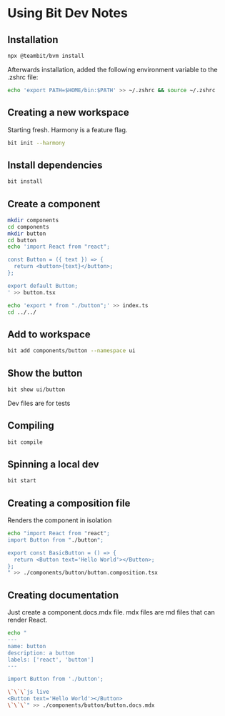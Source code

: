 # Using Bit Dev Notes

## Installation

```sh
npx @teambit/bvm install
```

Afterwards installation, added the following environment variable to the .zshrc file:

```sh
echo 'export PATH=$HOME/bin:$PATH' >> ~/.zshrc && source ~/.zshrc
```

## Creating a new workspace

Starting fresh. Harmony is a feature flag.

```sh
bit init --harmony
```

## Install dependencies

```sh
bit install
```

## Create a component

```sh
mkdir components
cd components
mkdir button
cd button
echo 'import React from "react";

const Button = ({ text }) => {
  return <button>{text}</button>;
};

export default Button;
' >> button.tsx

echo 'export * from "./button";' >> index.ts
cd ../../
```

## Add to workspace

```sh
bit add components/button --namespace ui
```

## Show the button

```sh
bit show ui/button
```

Dev files are for tests

## Compiling

```sh
bit compile
```

## Spinning a local dev

```sh
bit start
```

## Creating a composition file

Renders the component in isolation

```sh
echo "import React from "react";
import Button from "./button";

export const BasicButton = () => {
  return <Button text='Hello World'></Button>;
};
" >> ./components/button/button.composition.tsx

```

## Creating documentation

Just create a component.docs.mdx file.
mdx files are md files that can render React.

```sh
echo "
---
name: button
description: a button
labels: ['react', 'button']
---

import Button from './button';

\`\`\`js live
<Button text='Hello World'></Button>
\`\`\`" >> ./components/button/button.docs.mdx
```
